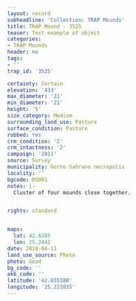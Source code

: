 ```yaml
---
layout: record
subheadline: 'Collection: TRAP Mounds'
title: TRAP Mound - 3525
teaser: Test example of object
categories:
- TRAP Mounds
header: no
tags:
- ''
trap_id: '3525'

certainty: Certain
elevation: '433'
max_diameter: '21'
min_diameter: '21'
height: '5'
size_category: Medium
surrounding_land_use: Pasture
surface_condition: Pasture
robbed: Yes
crm_condition: '2'
crm_intactness: '2'
campaign: '2011'
source: Survey
municipality: Gorno Sahrane necropolis
locality: ''
bgcode: DS001
notes: |-
  Cluster of four mounds close together.


rights: standard


maps:
  lat: 42.6285
  lon: 25.2442
date: 2018-04-11
land_use_source: Photo
photo: Good
bg_code: ''
akb_code: ''
latitude: '42.655388'
longitude: '25.221035'
---
```

